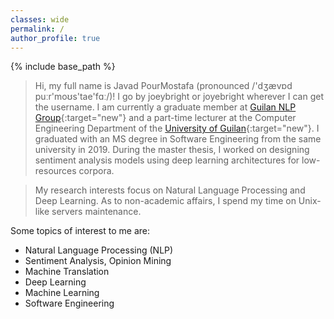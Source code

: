 ```yaml
---
classes: wide
permalink: /
author_profile: true
---
```

{% include base_path %}

> Hi, my full name is Javad PourMostafa (pronounced /'dʒævɒd puːr'moʊs'tae'fɑː/)! I go by joeybright or joyebright wherever I can get the username. I am currently a graduate member at [Guilan NLP Group](https://nlp.guilan.ac.ir){:target="new"} and a part-time lecturer at the Computer Engineering Department of the [University of Guilan](https://guilan.ac.ir/en/home){:target="new"}. I graduated with an MS degree in Software Engineering from the same university in 2019. During the master thesis, I worked on designing sentiment analysis models using deep learning architectures for low-resources corpora.

> My research interests focus on Natural Language Processing and Deep Learning. As to non-academic affairs, I spend my time on Unix-like servers maintenance. 

Some topics of interest to me are:

-   Natural Language Processing (NLP)
-   Sentiment Analysis, Opinion Mining
-   Machine Translation
-   Deep Learning
-   Machine Learning
-   Software Engineering
